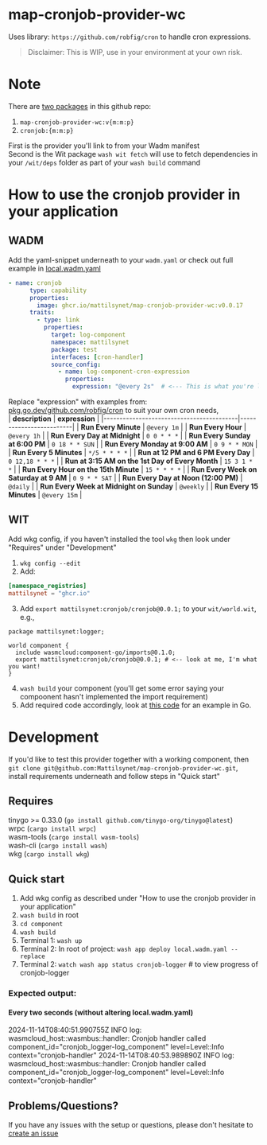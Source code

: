 # map-cronjob-provider-wc

Uses library: `https://github.com/robfig/cron` to handle cron expressions.   

> Disclaimer: This is WIP, use in your environment at your own risk.

# Note
There are [two packages](https://github.com/orgs/Mattilsynet/packages?repo_name=map-cronjob-provider-wc) in this github repo:  
1. `map-cronjob-provider-wc:v{m:m:p}`
2. `cronjob:{m:m:p}`  

First is the provider you'll link to from your Wadm manifest    
Second is the Wit package `wash wit fetch` will use to fetch dependencies in your `/wit/deps` folder as part of your `wash build` command    

# How to use the cronjob provider in your application

## WADM
Add the yaml-snippet underneath to your `wadm.yaml` or check out full example in [local.wadm.yaml](./local.wadm.yaml)

```yaml
- name: cronjob
      type: capability
      properties:
        image: ghcr.io/mattilsynet/map-cronjob-provider-wc:v0.0.17
      traits:
        - type: link
          properties:
            target: log-component
            namespace: mattilsynet
            package: test
            interfaces: [cron-handler]
            source_config:
              - name: log-component-cron-expression
                properties:
                  expression: "@every 2s"  # <--- This is what you're looking for!  
```

Replace "expression" with examples from: [pkg.go.dev/github.com/robfig/cron](https://pkg.go.dev/github.com/robfig/cron) to suit your own cron needs,  
| **description**                          | **expression**     |
|------------------------------------------|-------------------------|
| **Run Every Minute**                     | `@every 1m`             |
| **Run Every Hour**                       | `@every 1h`             |
| **Run Every Day at Midnight**            | `0 0 * * *`             |
| **Run Every Sunday at 6:00 PM**          | `0 18 * * SUN`          |
| **Run Every Monday at 9:00 AM**          | `0 9 * * MON`           |
| **Run Every 5 Minutes**                  | `*/5 * * * *`           |
| **Run at 12 PM and 6 PM Every Day**      | `0 12,18 * * *`         |
| **Run at 3:15 AM on the 1st Day of Every Month** | `15 3 1 * *`     |
| **Run Every Hour on the 15th Minute**   | `15 * * * *`            |
| **Run Every Week on Saturday at 9 AM**   | `0 9 * * SAT`           |
| **Run Every Day at Noon (12:00 PM)**     | `@daily`                |
| **Run Every Week at Midnight on Sunday** | `@weekly`               |
| **Run Every 15 Minutes**                 | `@every 15m`            |  

## WIT
Add wkg config, if you haven't installed the tool `wkg` then look under "Requires" under "Development" 
1. `wkg config --edit`
2. Add:
```toml
[namespace_registries]
mattilsynet = "ghcr.io"
```
3. Add `export mattilsynet:cronjob/cronjob@0.0.1;` to your `wit/world.wit`, e.g.,  
```WIT
package mattilsynet:logger;

world component {
  include wasmcloud:component-go/imports@0.1.0;
  export mattilsynet:cronjob/cronjob@0.0.1; # <-- look at me, I'm what you want!
}
```
4. `wash build` your component (you'll get some error saying your compoonent hasn't implemented the import requirement)
5. Add required code accordingly, look at [this code](./component/logger.go) for an example in Go.
# Development
If you'd like to test this provider together with a working component, then `git clone git@github.com:Mattilsynet/map-cronjob-provider-wc.git`, install requirements underneath and follow steps in "Quick start"

## Requires
tinygo >= 0.33.0 (`go install github.com/tinygo-org/tinygo@latest`)  
wrpc (`cargo install wrpc`)  
wasm-tools (`cargo install wasm-tools`)  
wash-cli (`cargo install wash`)   
wkg (`cargo install wkg`)

## Quick start
1. Add wkg config as described under "How to use the cronjob provider in your application"
2. `wash build` in root  
3. `cd component`
4. `wash build`  
5. Terminal 1: `wash up` 
6. Terminal 2: In root of project: `wash app deploy local.wadm.yaml --replace`  
7. Terminal 2: `watch wash app status cronjob-logger` # to view progress of cronjob-logger   
### Expected output:
#### Every two seconds (without altering local.wadm.yaml)
2024-11-14T08:40:51.990755Z  INFO log: wasmcloud_host::wasmbus::handler: Cronjob handler called component_id="cronjob_logger-log_component" level=Level::Info context="cronjob-handler"
2024-11-14T08:40:53.989890Z  INFO log: wasmcloud_host::wasmbus::handler: Cronjob handler called component_id="cronjob_logger-log_component" level=Level::Info context="cronjob-handler"

## Problems/Questions?
If you have any issues with the setup or questions, please don't hesitate to [create an issue](https://github.com/Mattilsynet/map-cronjob-provider-wc/issues)


